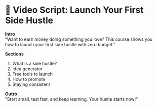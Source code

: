 # 🎥 Video Script: Launch Your First Side Hustle

**Intro**  
"Want to earn money doing something you love? This course shows you how to launch your first side hustle with zero budget."

**Sections**  
1. What is a side hustle?  
2. Idea generator  
3. Free tools to launch  
4. How to promote  
5. Staying consistent

**Outro**  
"Start small, test fast, and keep learning. Your hustle starts now!"
